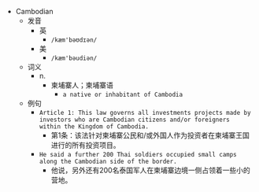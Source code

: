 - Cambodian
  - 发音
    - 英
      - `/kæm'bəʊdɪən/`
    - 美
      - `/kæm'bəudiən/`
  - 词义
    - n.
      - 柬埔寨人；柬埔寨语
        - `a native or inhabitant of Cambodia`
  - 例句
    - `Article 1: This law governs all investments projects made by investors who are Cambodian citizens and/or foreigners within the Kingdom of Cambodia.`
      - 第1条：该法针对柬埔寨公民和/或外国人作为投资者在柬埔寨王国进行的所有投资项目。
    - `He said a further 200 Thai soldiers occupied small camps along the Cambodian side of the border.`
      - 他说，另外还有200名泰国军人在柬埔寨边境一侧占领着一些小的营地。


